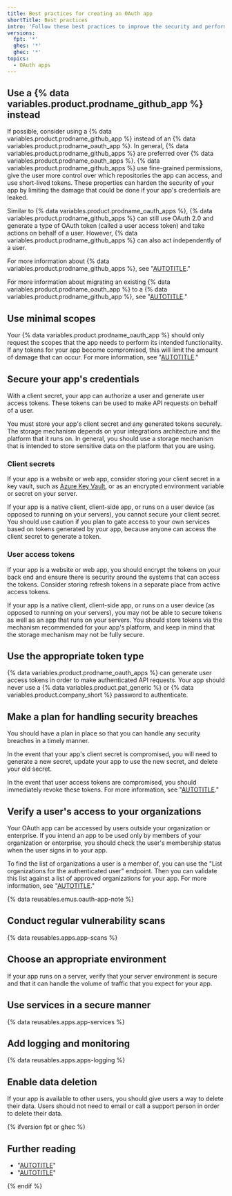 ```yaml
---
title: Best practices for creating an OAuth app
shortTitle: Best practices
intro: 'Follow these best practices to improve the security and performance of your {% data variables.product.prodname_oauth_app %}.'
versions:
  fpt: '*'
  ghes: '*'
  ghec: '*'
topics:
  - OAuth apps
---
```


## Use a {% data variables.product.prodname_github_app %} instead

If possible, consider using a {% data variables.product.prodname_github_app %} instead of an {% data variables.product.prodname_oauth_app %}. In general, {% data variables.product.prodname_github_apps %} are preferred over {% data variables.product.prodname_oauth_apps %}. {% data variables.product.prodname_github_apps %} use fine-grained permissions, give the user more control over which repositories the app can access, and use short-lived tokens. These properties can harden the security of your app by limiting the damage that could be done if your app's credentials are leaked.

Similar to {% data variables.product.prodname_oauth_apps %}, {% data variables.product.prodname_github_apps %} can still use OAuth 2.0 and generate a type of OAuth token (called a user access token) and take actions on behalf of a user. However, {% data variables.product.prodname_github_apps %} can also act independently of a user.

For more information about {% data variables.product.prodname_github_apps %}, see "[AUTOTITLE](/apps/creating-github-apps/setting-up-a-github-app/about-creating-github-apps)."

For more information about migrating an existing {% data variables.product.prodname_oauth_app %} to a {% data variables.product.prodname_github_app %}, see "[AUTOTITLE](/apps/creating-github-apps/guides/migrating-oauth-apps-to-github-apps)."

## Use minimal scopes

Your {% data variables.product.prodname_oauth_app %} should only request the scopes that the app needs to perform its intended functionality. If any tokens for your app become compromised, this will limit the amount of damage that can occur. For more information, see "[AUTOTITLE](/apps/oauth-apps/building-oauth-apps/authorizing-oauth-apps)."

## Secure your app's credentials

With a client secret, your app can authorize a user and generate user access tokens. These tokens can be used to make API requests on behalf of a user.

You must store your app's client secret and any generated tokens securely. The storage mechanism depends on your integrations architecture and the platform that it runs on. In general, you should use a storage mechanism that is intended to store sensitive data on the platform that you are using.

### Client secrets

If your app is a website or web app, consider storing your client secret in a key vault, such as [Azure Key Vault](https://azure.microsoft.com/products/key-vault), or as an encrypted environment variable or secret on your server.

If your app is a native client, client-side app, or runs on a user device (as opposed to running on your servers), you cannot secure your client secret. You should use caution if you plan to gate access to your own services based on tokens generated by your app, because anyone can access the client secret to generate a token.

### User access tokens

If your app is a website or web app, you should encrypt the tokens on your back end and ensure there is security around the systems that can access the tokens. Consider storing refresh tokens in a separate place from active access tokens.

If your app is a native client, client-side app, or runs on a user device (as opposed to running on your servers), you may not be able to secure tokens as well as an app that runs on your servers. You should store tokens via the mechanism recommended for your app's platform, and keep in mind that the storage mechanism may not be fully secure.

## Use the appropriate token type

{% data variables.product.prodname_oauth_apps %} can generate user access tokens in order to make authenticated API requests. Your app should never use a {% data variables.product.pat_generic %} or {% data variables.product.company_short %} password to authenticate.

## Make a plan for handling security breaches

You should have a plan in place so that you can handle any security breaches in a timely manner.

In the event that your app's client secret is compromised, you will need to generate a new secret, update your app to use the new secret, and delete your old secret.

In the event that user access tokens are compromised, you should immediately revoke these tokens. For more information, see "[AUTOTITLE](/rest/apps/oauth-applications#delete-an-app-token)."

## Verify a user's access to your organizations

Your OAuth app can be accessed by users outside your organization or enterprise. If you intend an app to be used only by members of your organization or enterprise, you should check the user's membership status when the user signs in to your app.

To find the list of organizations a user is a member of, you can use the "List organizations for the authenticated user" endpoint. Then you can validate this list against a list of approved organizations for your app. For more information, see "[AUTOTITLE](/rest/orgs/orgs#list-organizations-for-the-authenticated-user)."

{% data reusables.emus.oauth-app-note %}

## Conduct regular vulnerability scans

{% data reusables.apps.app-scans %}

## Choose an appropriate environment

If your app runs on a server, verify that your server environment is secure and that it can handle the volume of traffic that you expect for your app.

## Use services in a secure manner

{% data reusables.apps.app-services %}

## Add logging and monitoring

{% data reusables.apps.apps-logging %}

## Enable data deletion

If your app is available to other users, you should give users a way to delete their data. Users should not need to email or call a support person in order to delete their data.

{% ifversion fpt or ghec %}

## Further reading

* "[AUTOTITLE](/apps/publishing-apps-to-github-marketplace/creating-apps-for-github-marketplace/security-best-practices-for-apps)"
* "[AUTOTITLE](/apps/publishing-apps-to-github-marketplace/creating-apps-for-github-marketplace/customer-experience-best-practices-for-apps)"

{% endif %}
